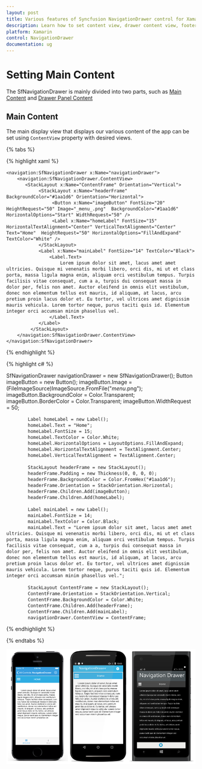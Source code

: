 ```yaml
---
layout: post
title: Various features of Syncfusion NavigationDrawer control for Xamarin.Forms
description: Learn how to set content view, drawer content view, footer view, header view, drawer size in NavigationDrawer.
platform: Xamarin
control: NavigationDrawer
documentation: ug
---
```



# Setting Main Content

The SfNavigationDrawer is mainly divided into two parts, such as [Main Content](#main-content) and  [Drawer Panel Content](/Xamarin/SfNavigationDrawer/Drawer-Content "Sliding Panel Contents")

## Main Content

The main display view that displays our various content of the app can be set using `ContentView` property with desired views.

{% tabs %}

{% highlight xaml %}

 	<navigation:SfNavigationDrawer x:Name="navigationDrawer">
        <navigation:SfNavigationDrawer.ContentView>
           <StackLayout x:Name="ContentFrame" Orientation="Vertical">
				<StackLayout x:Name="headerFrame" BackgroundColor="#1aa1d6" Orientation="Horizontal">
					 <Button x:Name="imageButton" FontSize="20" HeightRequest="50" Image="_menu_.png"  BackgroundColor="#1aa1d6" HorizontalOptions="Start" WidthRequest="50" />
					 <Label x:Name="homeLabel" FontSize="15" HorizontalTextAlignment="Center" VerticalTextAlignment="Center" Text="Home"  HeightRequest="50" HorizontalOptions="FillAndExpand" TextColor="White" />
			    </StackLayout>   
				<Label x:Name="mainLabel" FontSize="14" TextColor="Black">
					<Label.Text>
						Lorem ipsum dolor sit amet, lacus amet amet ultricies. Quisque mi venenatis morbi libero, orci dis, mi ut et class porta, massa ligula magna enim, aliquam orci vestibulum tempus. Turpis facilisis vitae consequat, cum a a, turpis dui consequat massa in dolor per, felis non amet. Auctor eleifend in omnis elit vestibulum, donec non elementum tellus est mauris, id aliquam, at lacus, arcu pretium proin lacus dolor et. Eu tortor, vel ultrices amet dignissim mauris vehicula. Lorem tortor neque, purus taciti quis id. Elementum integer orci accumsan minim phasellus vel.
					</Label.Text>
				</Label>   
             </StackLayout>
        </navigation:SfNavigationDrawer.ContentView>
 	</navigation:SfNavigationDrawer>
 
 
{% endhighlight %}

{% highlight c# %}
	
SfNavigationDrawer navigationDrawer = new SfNavigationDrawer();
			Button imageButton = new Button();
			imageButton.Image = (FileImageSource)ImageSource.FromFile("_menu_.png");
			imageButton.BackgroundColor = Color.Transparent;
			imageButton.BorderColor = Color.Transparent;
			imageButton.WidthRequest = 50;

			Label homeLabel = new Label();
			homeLabel.Text = "Home";
			homeLabel.FontSize = 15;
			homeLabel.TextColor = Color.White;
			homeLabel.HorizontalOptions = LayoutOptions.FillAndExpand;
			homeLabel.HorizontalTextAlignment = TextAlignment.Center;
			homeLabel.VerticalTextAlignment = TextAlignment.Center;

			StackLayout headerFrame = new StackLayout();
			headerFrame.Padding = new Thickness(0, 0, 0, 0);
			headerFrame.BackgroundColor = Color.FromHex("#1aa1d6");
			headerFrame.Orientation = StackOrientation.Horizontal;
			headerFrame.Children.Add(imageButton);
			headerFrame.Children.Add(homeLabel);

			Label mainLabel = new Label();
			mainLabel.FontSize = 14;
			mainLabel.TextColor = Color.Black;
			mainLabel.Text = "Lorem ipsum dolor sit amet, lacus amet amet ultricies. Quisque mi venenatis morbi libero, orci dis, mi ut et class porta, massa ligula magna enim, aliquam orci vestibulum tempus. Turpis facilisis vitae consequat, cum a a, turpis dui consequat massa in dolor per, felis non amet. Auctor eleifend in omnis elit vestibulum, donec non elementum tellus est mauris, id aliquam, at lacus, arcu pretium proin lacus dolor et. Eu tortor, vel ultrices amet dignissim mauris vehicula. Lorem tortor neque, purus taciti quis id. Elementum integer orci accumsan minim phasellus vel.";

			StackLayout ContentFrame = new StackLayout();
			ContentFrame.Orientation = StackOrientation.Vertical;
			ContentFrame.BackgroundColor = Color.White;
			ContentFrame.Children.Add(headerFrame);
			ContentFrame.Children.Add(mainLabel);
			navigationDrawer.ContentView = ContentFrame;
  
{% endhighlight %}

{% endtabs %}
	
![](images/Content-View.png)